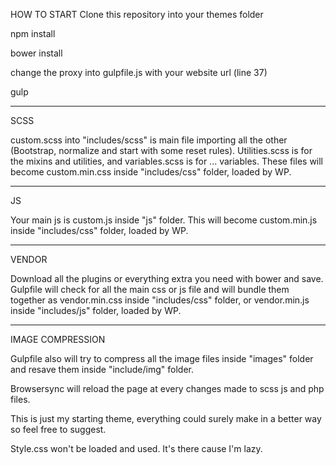 HOW TO START
Clone this repository into your themes folder

npm install

bower install

change the proxy into gulpfile.js with your website url (line 37)

gulp
 
********************************
 
 
SCSS

custom.scss into "includes/scss" is main file importing all the other (Bootstrap, normalize and start with some reset rules). Utilities.scss is for the mixins and utilities, and variables.scss is for ... variables.
These files will become custom.min.css inside "includes/css" folder, loaded by WP.
 
********************************
 
JS
 
Your main js is custom.js inside "js" folder. This will become custom.min.js inside "includes/css" folder, loaded by WP.
 
********************************
 
VENDOR
 
Download all the plugins or everything extra you need with bower and save. Gulpfile will check for all the main css or js file and will bundle them together as vendor.min.css inside "includes/css" folder, or vendor.min.js inside "includes/js" folder, loaded by WP.
 
********************************
 
IMAGE COMPRESSION
 
Gulpfile also will try to compress all the image files inside "images" folder and resave them inside "include/img" folder.


Browsersync will reload the page at every changes made to scss js and php files.


This is just my starting theme, everything could surely make in a better way so feel free to suggest.


Style.css won't be loaded and used. It's there cause I'm lazy.
